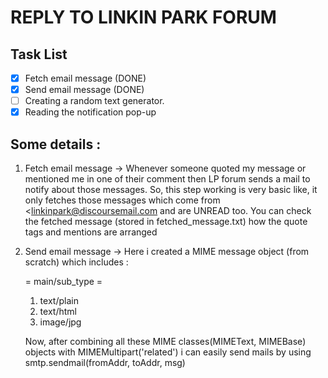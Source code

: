 # REPLY TO LINKIN PARK FORUM

## Task List
- [x] Fetch email message (DONE)
- [x] Send email message (DONE)
- [ ] Creating a random text generator.
- [x] Reading the notification pop-up

## Some details :
  1. Fetch email message -> Whenever someone quoted my message or mentioned me in one of their comment then LP forum sends a mail to notify about those messages. So, this step working is very basic like, it only fetches those messages which come from <linkinpark@discoursemail.com and are UNREAD too.
    You can check the fetched message (stored in fetched_message.txt) how the quote tags and mentions are arranged
  
  2. Send email message -> Here i created a MIME message object (from scratch) which includes :
        
       = main/sub_type =
        1. text/plain
        2. text/html
        3. image/jpg
     
     Now, after combining all these MIME classes(MIMEText, MIMEBase) objects with MIMEMultipart('related') i can easily send mails by using smtp.sendmail(fromAddr, toAddr, msg)

